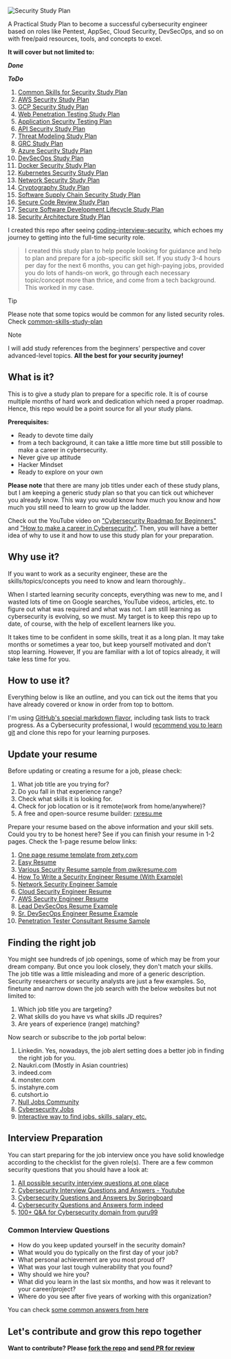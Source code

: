![Security Study Plan](images/security-studyplan-github.png)

A Practical Study Plan to become a successful cybersecurity engineer based on roles like Pentest, AppSec, Cloud Security, DevSecOps, and so on with free/paid resources, tools, and concepts to excel.

**It will cover but not limited to:**

**_Done_**


**_ToDo_**
1. [Common Skills for Security Study Plan](common-skills-study-plan.md)
2. [AWS Security Study Plan](aws-security-study-plan.md)
3. [GCP Security Study Plan](gcp-security-study-plan.md)
4. [Web Penetration Testing Study Plan](web-pentest-study-plan.md)
5. [Application Security Testing Plan](application-security-study-plan.md)
6. [API Security Study Plan](api-security-study-plan.md)
7. [Threat Modeling Study Plan](threat-modeling-study-plan.md)
8. [GRC Study Plan](grc-study-plan.md)
2. [Azure Security Study Plan](azure-security-study-plan.md)
3. [DevSecOps Study Plan](devsecops-study-plan.md)
4. [Docker Security Study Plan](docker-security-study-plan.md)
5. [Kubernetes Security Study Plan](kubernetes-security-study-plan.md)
6. [Network Security Study Plan](network-security-study-plan.md)
7. [Cryptography Study Plan](cryptography-study-plan.md)
8. [Software Supply Chain Security Study Plan](software-supply-chain-security-study-plan.md)
9. [Secure Code Review Study Plan](secure-code-review-study-plan.md)
10. [Secure Software Development Lifecycle Study Plan](secure-software-development-lifecycle-study-plan.md)
11. [Security Architecture Study Plan](security-architecture-study-plan.md)

I created this repo after seeing [coding-interview-security](https://github.com/jwasham/coding-interview-university), which echoes my journey to getting into the full-time security role.

> I created this study plan to help people looking for guidance and help to plan and prepare for a job-specific skill set.
If you study 3-4 hours per day for the next 6 months, you can get high-paying jobs, provided you do lots of hands-on work, go through each necessary topic/concept more than thrice, and come from a tech background. This worked in my case.

> [!TIP]
> Please note that some topics would be common for any listed security roles. Check [common-skills-study-plan](common-skills-study-plan.md)

> [!NOTE]
> I will add study references from the beginners' perspective and cover advanced-level topics.
> **All the best for your security journey!**


## What is it?
This is to give a study plan to prepare for a specific role. It is of course multiple months of hard work and dedication which need a proper roadmap. 
Hence, this repo would be a point source for all your study plans.

**Prerequisites:**
- Ready to devote time daily
- from a tech background, it can take a little more time but still possible to make a career in cybersecurity.
- Never give up attitude
- Hacker Mindset
- Ready to explore on your own

**Please note** that there are many job titles under each of these study plans, but I am keeping a generic study plan so that you can tick out whichever you already know. This way you would know how much you know and how much you still need to learn to grow up the ladder.

Check out the YouTube video on ["Cybersecurity Roadmap for Beginners"](https://www.youtube.com/watch?v=-qklv1WXdmo) and ["How to make a career in Cybersecurity"](https://www.youtube.com/watch?v=TPoI1vwcdxo&list=PLRTsCutScZnzN66sG_X9GyJFt-kkKoksi&index=5).
Then, you will have a better idea of why to use it and how to use this study plan for your preparation.

## Why use it?
If you want to work as a security engineer, these are the skills/topics/concepts you need to know and learn thoroughly..

When I started learning security concepts, everything was new to me, and I wasted lots of time on Google searches, YouTube videos, articles, etc. to figure out what was required and what was not.
I am still learning as cybersecurity is evolving, so we must. My target is to keep this repo up to date, of course, with the help of excellent learners like you.

It takes time to be confident in some skills, treat it as a long plan. It may take months or sometimes a year too, but keep yourself motivated and don't stop learning. 
However, If you are familiar with a lot of topics already, it will take less time for you.

## How to use it?
Everything below is like an outline, and you can tick out the items that you have already covered or know in order from top to bottom.

I'm using [GitHub's special markdown flavor](https://guides.github.com/features/mastering-markdown/#GitHub-flavored-markdown), including task lists to track progress.
As a Cybersecurity professional, I would [recommend you to learn git](https://www.udemy.com/course/git-basics-for-everyone) and clone this repo for your learning purposes.

## Update your resume
Before updating or creating a resume for a job, please check:
1. What job title are you trying for?
2. Do you fall in that experience range?
3. Check what skills it is looking for.
4. Check for job location or is it remote(work from home/anywhere)?
5. A free and open-source resume builder: [rxresu.me](https://rxresu.me/)

Prepare your resume based on the above information and your skill sets. Could you try to be honest here?
See if you can finish your resume in 1-2 pages. Check the 1-page resume below links:
1. [One page resume template from zety.com](https://zety.com/blog/one-page-resume-templates)
2. [Easy Resume](https://www.easyresume.io/)
3. [Various Security Resume sample from qwikresume.com](https://www.qwikresume.com/resume-samples/security-engineer/)
4. [How To Write a Security Engineer Resume (With Example)](https://www.indeed.com/career-advice/resumes-cover-letters/security-engineer-resume)
5. [Network Security Engineer Sample](https://enhancv.com/resume-examples/network-security-engineer/)
6. [Cloud Security Engineer Resume](https://www.hireitpeople.com/resume-database/68-network-and-systems-administrators-resumes/138883-cloud-security-engineer-resume)
7. [AWS Security Engineer Resume](https://www.livecareer.com/resume-search/r/aws-solutions-architect-cloud-security-engineer-dfe9b3bd87d04311bcb32119da547271)
8. [Lead DevSecOps Resume Example](https://www.livecareer.com/resume-search/r/lead-devsecops-engineer-53a226a3bebc4987af0dea7ce0c6740b)
9. [Sr. DevSecOps Engineer Resume Example](https://www.livecareer.com/resume-search/r/sr-devsecops-engineer-81ad059140cf43fda69e77d614d65685)
10. [Penetration Tester Consultant Resume Sample](https://www.livecareer.com/resume-search/r/penetration-tester-consultant-25926a15cbac482883f8d00d26da0d86)

## Finding the right job
You might see hundreds of job openings, some of which may be from your dream company. But once you look closely, they don't match your skills. The job title was a little misleading and more of a generic description. Security researchers or security analysts are just a few examples.
So, finetune and narrow down the job search with the below websites but not limited to:
1. Which job title you are targeting?
2. What skills do you have vs what skills JD requires?
3. Are years of experience (range) matching?

Now search or subscribe to the job portal below:
1. Linkedin. Yes, nowadays, the job alert setting does a better job in finding the right job for you.
2. Naukri.com (Mostly in Asian countries)
3. indeed.com
4. monster.com
5. instahyre.com
6. cutshort.io
7. [Null Jobs Community](https://jobs.null.community/)
8. [Cybersecurity Jobs](https://www.cybersecurityjobs.com/)
9. [Interactive way to find jobs, skills, salary, etc.](https://www.cyberseek.org/pathway.html)

## Interview Preparation
You can start preparing for the job interview once you have solid knowledge according to the checklist for the given role(s). There are a few common security questions that you should have a look at:
1. [All possible security interview questions at one place](https://github.com/jassics/security-interview-questions)
2. [Cybersecurity Interview Questions and Answers - Youtube](https://www.youtube.com/watch?v=q5pQ_YtJWpA)
3. [Cybersecurity Questions and Answers by Springboard](https://www.springboard.com/blog/cybersecurity/25-cybersecurity-job-interview-questions-and-answers/)
4. [Cybersecurity Questions and Answers form indeed](https://in.indeed.com/career-advice/interviewing/cyber-security-interview-questions)
5. [100+ Q&A for Cybersecurity domain from guru99](https://www.guru99.com/cyber-security-interview-questions.html)

### Common Interview Questions
* How do you keep updated yourself in the security domain?
* What would you do typically on the first day of your job? 
* What personal achievement are you most proud of?
* What was your last tough vulnerability that you found?
* Why should we hire you?
* What did you learn in the last six months, and how was it relevant to your career/project?
* Where do you see after five years of working with this organization?

You can check [some common answers from here](https://ayedot.com/119/MiniBlog/General-Interview-Questions-and-their-Answers-for-Tech-Jobs)

## Let's contribute and grow this repo together
**Want to contribute? Please [fork the repo](https://github.com/jassics/security-study-plan/fork) and [send PR for review](https://github.com/jassics/security-study-plan/pulls)**
